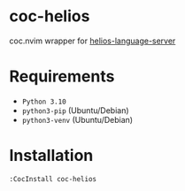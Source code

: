 # coc-helios

coc.nvim wrapper for <a href="https://github.com/et9797/helios-language-server">helios-language-server</a>

# Requirements

* `Python 3.10`
* `python3-pip` (Ubuntu/Debian)
* `python3-venv` (Ubuntu/Debian)

# Installation

`:CocInstall coc-helios`
